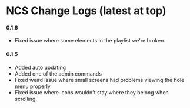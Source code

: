 # NCS Change Logs (latest at top)

#### 0.1.6
* Fixed issue where some elements in the playlist we're broken.

#### 0.1.5
* Added auto updating
* Added one of the admin commands
* Fixed weird issue where small screens had problems viewing the hole menu properly
* Fixed issue where icons wouldn't stay where they belong when scrolling.
